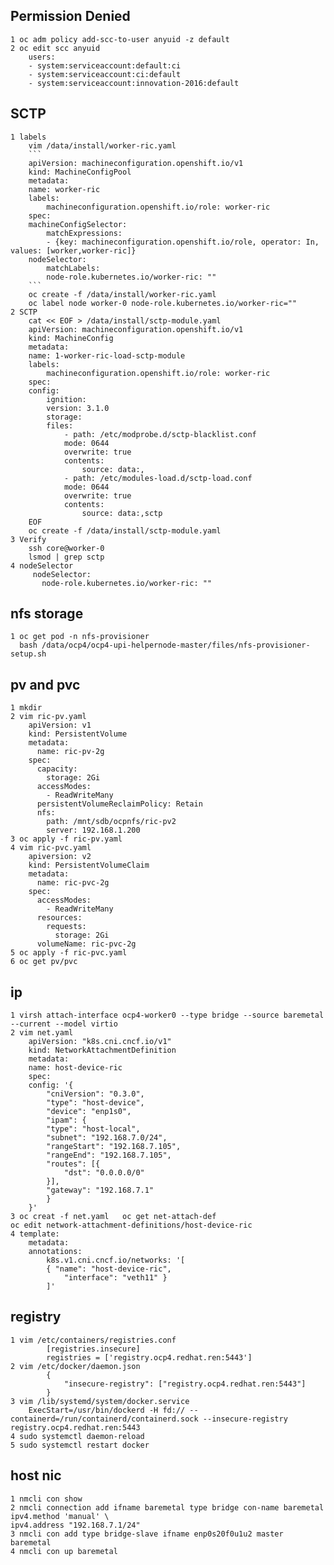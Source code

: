 ## Permission Denied
    1 oc adm policy add-scc-to-user anyuid -z default
    2 oc edit scc anyuid
        users:
        - system:serviceaccount:default:ci
        - system:serviceaccount:ci:default
        - system:serviceaccount:innovation-2016:default

## SCTP
    1 labels
        vim /data/install/worker-ric.yaml
        ```
        apiVersion: machineconfiguration.openshift.io/v1
        kind: MachineConfigPool
        metadata:
        name: worker-ric
        labels:
            machineconfiguration.openshift.io/role: worker-ric
        spec:
        machineConfigSelector:
            matchExpressions:
            - {key: machineconfiguration.openshift.io/role, operator: In, values: [worker,worker-ric]}
        nodeSelector:
            matchLabels:
            node-role.kubernetes.io/worker-ric: ""
        ```
        oc create -f /data/install/worker-ric.yaml
        oc label node worker-0 node-role.kubernetes.io/worker-ric=""
    2 SCTP
        cat << EOF > /data/install/sctp-module.yaml
        apiVersion: machineconfiguration.openshift.io/v1
        kind: MachineConfig
        metadata:
        name: 1-worker-ric-load-sctp-module
        labels:
            machineconfiguration.openshift.io/role: worker-ric
        spec:
        config:
            ignition:
            version: 3.1.0
            storage:
            files:
                - path: /etc/modprobe.d/sctp-blacklist.conf
                mode: 0644
                overwrite: true
                contents:
                    source: data:,
                - path: /etc/modules-load.d/sctp-load.conf
                mode: 0644
                overwrite: true
                contents:
                    source: data:,sctp
        EOF
        oc create -f /data/install/sctp-module.yaml
    3 Verify
        ssh core@worker-0
        lsmod | grep sctp
    4 nodeSelector
         nodeSelector:
           node-role.kubernetes.io/worker-ric: ""

## nfs storage
    1 oc get pod -n nfs-provisioner
      bash /data/ocp4/ocp4-upi-helpernode-master/files/nfs-provisioner-setup.sh

## pv and pvc
	1 mkdir 
	2 vim ric-pv.yaml
		apiVersion: v1
		kind: PersistentVolume
		metadata:
		  name: ric-pv-2g
		spec:
		  capacity:
		    storage: 2Gi
		  accessModes:
		    - ReadWriteMany
		  persistentVolumeReclaimPolicy: Retain
		  nfs:
		    path: /mnt/sdb/ocpnfs/ric-pv2
		    server: 192.168.1.200
	3 oc apply -f ric-pv.yaml
	4 vim ric-pvc.yaml
		apiversion: v2
		kind: PersistentVolumeClaim
		metadata:
		  name: ric-pvc-2g
		spec:
		  accessModes:
		    - ReadWriteMany
		  resources:
		    requests:
		      storage: 2Gi
		  volumeName: ric-pvc-2g
	5 oc apply -f ric-pvc.yaml
	6 oc get pv/pvc

## ip
    1 virsh attach-interface ocp4-worker0 --type bridge --source baremetal --current --model virtio
    2 vim net.yaml
        apiVersion: "k8s.cni.cncf.io/v1"
        kind: NetworkAttachmentDefinition
        metadata:
        name: host-device-ric
        spec:
        config: '{
            "cniVersion": "0.3.0",
            "type": "host-device",
            "device": "enp1s0",
            "ipam": {
            "type": "host-local",
            "subnet": "192.168.7.0/24",
            "rangeStart": "192.168.7.105",
            "rangeEnd": "192.168.7.105",
            "routes": [{
                "dst": "0.0.0.0/0"
            }],
            "gateway": "192.168.7.1"
            }
        }'
    3 oc creat -f net.yaml   oc get net-attach-def
	oc edit network-attachment-definitions/host-device-ric
    4 template:
        metadata:
        annotations:
            k8s.v1.cni.cncf.io/networks: '[
            { "name": "host-device-ric",
                "interface": "veth11" }
            ]'

## registry
    1 vim /etc/containers/registries.conf
            [registries.insecure]
            registries = ['registry.ocp4.redhat.ren:5443']
    2 vim /etc/docker/daemon.json
            {
                "insecure-registry": ["registry.ocp4.redhat.ren:5443"]
            }
    3 vim /lib/systemd/system/docker.service
    	ExecStart=/usr/bin/dockerd -H fd:// --containerd=/run/containerd/containerd.sock --insecure-registry registry.ocp4.redhat.ren:5443
    4 sudo systemctl daemon-reload
    5 sudo systemctl restart docker

## host nic
    1 nmcli con show
    2 nmcli connection add ifname baremetal type bridge con-name baremetal ipv4.method 'manual' \
    ipv4.address "192.168.7.1/24"
    3 nmcli con add type bridge-slave ifname enp0s20f0u1u2 master baremetal
    4 nmcli con up baremetal
